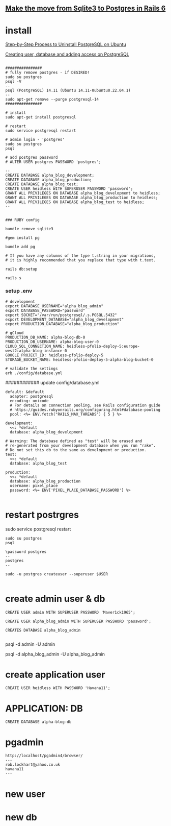 
## [Make the move from Sqlite3 to Postgres in Rails 6](https://dev.to/forksofpower/make-the-move-from-sqlite3-to-postgres-in-rails-6-34m2)

# install

[Step-by-Step Process to Uninstall PostgreSQL on Ubuntu](https://www.squash.io/step-by-step-process-to-uninstall-postgresql-on-ubuntu/)

[Creating user, database and adding access on PostgreSQL](https://medium.com/coding-blocks/creating-user-database-and-adding-access-on-postgresql-8bfcd2f4a91e)

```

################
# fully remove postgres - if DESIRED!
sudo su postgres
psql -V
--
psql (PostgreSQL) 14.11 (Ubuntu 14.11-0ubuntu0.22.04.1)
--
sudo apt-get remove --purge postgresql-14
################

# install
sudo apt-get install postgresql

# restart
sudo service postgresql restart

# admin login - 'postgres'
sudo su postgres
psql

# add postgres password
# ALTER USER postgres PASSWORD 'postgres';

--
CREATE DATABASE alpha_blog_development;
CREATE DATABASE alpha_blog_production;
CREATE DATABASE alpha_blog_test;
CREATE USER heidless WITH SUPERUSER PASSWORD 'password';
GRANT ALL PRIVILEGES ON DATABASE alpha_blog_development to heidless;
GRANT ALL PRIVILEGES ON DATABASE alpha_blog_production to heidless;
GRANT ALL PRIVILEGES ON DATABASE alpha_blog_test to heidless;
--


### RUBY comfig

bundle remove sqlite3

#gem install pg

bundle add pg

# If you have any columns of the type t.string in your migrations, 
# it is highly recommended that you replace that type with t.text.

rails db:setup

rails s

```
### setup .env
```
# development
export DATABASE_USERNAME="alpha_blog_admin"
export DATABASE_PASSWORD="password"
export SOCKET="/var/run/postgresql/.s.PGSQL.5432"
export DEVELOPMENT_DATABASE="alpha_blog_development"
export PRODUCTION_DATABASE="alpha_blog_production"

# gCloud
PRODUCTION_DB_NAME: alpha-blog-db-0
PRODUCTION_DB_USERNAME: alpha-blog-user-0
CLOUD_SQL_CONNECTION_NAME: heidless-pfolio-deploy-5:europe-west2:alpha-blog-instance-0
GOOGLE_PROJECT_ID: heidless-pfolio-deploy-5
STORAGE_BUCKET_NAME: heidless-pfolio-deploy-5-alpha-blog-bucket-0

# validate the settings
erb ./config/database.yml

```

############ update config/database.yml
```
default: &default
  adapter: postgresql
  encoding: unicode
  # For details on connection pooling, see Rails configuration guide
  # https://guides.rubyonrails.org/configuring.html#database-pooling
  pool: <%= ENV.fetch("RAILS_MAX_THREADS") { 5 } %>

development:
  <<: *default
  database: alpha_blog_development

# Warning: The database defined as "test" will be erased and
# re-generated from your development database when you run "rake".
# Do not set this db to the same as development or production.
test:
  <<: *default
  database: alpha_blog_test

production:
  <<: *default
  database: alpha_blog_production
  username: pixel_place
  password: <%= ENV['PIXEL_PLACE_DATABASE_PASSWORD'] %>
  
```






# restart postrgres
sudo service postgresql restart

```
sudo su postgres
psql 

\password postgres
--
postgres
--

sudo -u postgres createuser --superuser $USER


```

# create admin user & db
```
CREATE USER admin WITH SUPERUSER PASSWORD 'Maver1ck1965';

CREATE USER alpha_blog_admin WITH SUPERUSER PASSWORD 'password';

CREATES DATABASE alpha_blog_admin


```

psql -d admin -U admin

psql -d alpha_blog_admin -U alpha_blog_admin

# create application user
```
CREATE USER heidless WITH PASSWORD 'Havana11';

```

# APPLICATION: DB 
```
CREATE DATABASE alpha-blog-db

```

# pgadmin
```
http://localhost/pgadmin4/browser/
---
rob.lockhart@yahoo.co.uk
havana11
---
```



# new user


# new db







